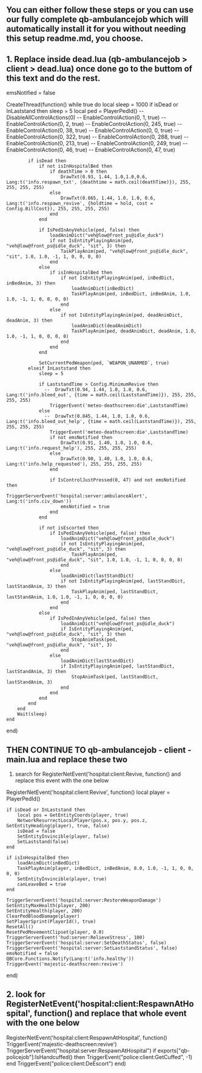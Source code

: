 ## You can either follow these steps or you can use our fully complete qb-ambulancejob which will automatically install it for you without needing this setup readme.md, you choose.



## 1. Replace inside dead.lua (qb-ambulancejob > client > dead.lua) once done go to the buttom of this text and do the rest.

emsNotified = false

CreateThread(function()
	while true do
        local sleep = 1000
		if isDead or InLaststand then
            sleep = 5
            local ped = PlayerPedId()
            -- DisableAllControlActions(0)
            -- EnableControlAction(0, 1, true)
			-- EnableControlAction(0, 2, true)
			-- EnableControlAction(0, 245, true)
            -- EnableControlAction(0, 38, true)
            -- EnableControlAction(0, 0, true)
            -- EnableControlAction(0, 322, true)
            -- EnableControlAction(0, 288, true)
            -- EnableControlAction(0, 213, true)
            -- EnableControlAction(0, 249, true)
            -- EnableControlAction(0, 46, true)
            -- EnableControlAction(0, 47, true)

            if isDead then
                if not isInHospitalBed then
                    if deathTime > 0 then
                        DrawTxt(0.93, 1.44, 1.0,1.0,0.6, Lang:t('info.respawn_txt', {deathtime = math.ceil(deathTime)}), 255, 255, 255, 255)
                    else
                        DrawTxt(0.865, 1.44, 1.0, 1.0, 0.6, Lang:t('info.respawn_revive', {holdtime = hold, cost = Config.BillCost}), 255, 255, 255, 255)
                    end
                end

                if IsPedInAnyVehicle(ped, false) then
                    loadAnimDict("veh@low@front_ps@idle_duck")
                    if not IsEntityPlayingAnim(ped, "veh@low@front_ps@idle_duck", "sit", 3) then
                        TaskPlayAnim(ped, "veh@low@front_ps@idle_duck", "sit", 1.0, 1.0, -1, 1, 0, 0, 0, 0)
                    end
                else
                    if isInHospitalBed then
                        if not IsEntityPlayingAnim(ped, inBedDict, inBedAnim, 3) then
                            loadAnimDict(inBedDict)
                            TaskPlayAnim(ped, inBedDict, inBedAnim, 1.0, 1.0, -1, 1, 0, 0, 0, 0)
                        end
                    else
                        if not IsEntityPlayingAnim(ped, deadAnimDict, deadAnim, 3) then
                            loadAnimDict(deadAnimDict)
                            TaskPlayAnim(ped, deadAnimDict, deadAnim, 1.0, 1.0, -1, 1, 0, 0, 0, 0)
                        end
                    end
                end

                SetCurrentPedWeapon(ped, `WEAPON_UNARMED`, true)
            elseif InLaststand then
                sleep = 5

                if LaststandTime > Config.MinimumRevive then
                  --  DrawTxt(0.94, 1.44, 1.0, 1.0, 0.6, Lang:t('info.bleed_out', {time = math.ceil(LaststandTime)}), 255, 255, 255, 255)
                    TriggerEvent('meteo-deathscreen:die',LaststandTime)
                else
                  --  DrawTxt(0.845, 1.44, 1.0, 1.0, 0.6, Lang:t('info.bleed_out_help', {time = math.ceil(LaststandTime)}), 255, 255, 255, 255)
                    TriggerEvent('meteo-deathscreen:die',LaststandTime)
                    if not emsNotified then
                        DrawTxt(0.91, 1.40, 1.0, 1.0, 0.6, Lang:t('info.request_help'), 255, 255, 255, 255)
                    else
                        DrawTxt(0.90, 1.40, 1.0, 1.0, 0.6, Lang:t('info.help_requested'), 255, 255, 255, 255)
                    end

                    if IsControlJustPressed(0, 47) and not emsNotified then
                        TriggerServerEvent('hospital:server:ambulanceAlert', Lang:t('info.civ_down'))
                        emsNotified = true
                    end
                end

                if not isEscorted then
                    if IsPedInAnyVehicle(ped, false) then
                        loadAnimDict("veh@low@front_ps@idle_duck")
                        if not IsEntityPlayingAnim(ped, "veh@low@front_ps@idle_duck", "sit", 3) then
                            TaskPlayAnim(ped, "veh@low@front_ps@idle_duck", "sit", 1.0, 1.0, -1, 1, 0, 0, 0, 0)
                        end
                    else
                        loadAnimDict(lastStandDict)
                        if not IsEntityPlayingAnim(ped, lastStandDict, lastStandAnim, 3) then
                            TaskPlayAnim(ped, lastStandDict, lastStandAnim, 1.0, 1.0, -1, 1, 0, 0, 0, 0)
                        end
                    end
                else
                    if IsPedInAnyVehicle(ped, false) then
                        loadAnimDict("veh@low@front_ps@idle_duck")
                        if IsEntityPlayingAnim(ped, "veh@low@front_ps@idle_duck", "sit", 3) then
                            StopAnimTask(ped, "veh@low@front_ps@idle_duck", "sit", 3)
                        end
                    else
                        loadAnimDict(lastStandDict)
                        if IsEntityPlayingAnim(ped, lastStandDict, lastStandAnim, 3) then
                            StopAnimTask(ped, lastStandDict, lastStandAnim, 3)
                        end
                    end
                end
            end
		end
        Wait(sleep)
	end
end)


## THEN CONTINUE TO qb-ambulancejob - client - main.lua and replace these two

1. search for RegisterNetEvent('hospital:client:Revive, function() and replace this event with the one below

RegisterNetEvent('hospital:client:Revive', function()
    local player = PlayerPedId()

    if isDead or InLaststand then
        local pos = GetEntityCoords(player, true)
        NetworkResurrectLocalPlayer(pos.x, pos.y, pos.z, GetEntityHeading(player), true, false)
        isDead = false
        SetEntityInvincible(player, false)
        SetLaststand(false)
    end

    if isInHospitalBed then
        loadAnimDict(inBedDict)
        TaskPlayAnim(player, inBedDict, inBedAnim, 8.0, 1.0, -1, 1, 0, 0, 0, 0)
        SetEntityInvincible(player, true)
        canLeaveBed = true
    end

    TriggerServerEvent('hospital:server:RestoreWeaponDamage')
    SetEntityMaxHealth(player, 200)
    SetEntityHealth(player, 200)
    ClearPedBloodDamage(player)
    SetPlayerSprint(PlayerId(), true)
    ResetAll()
    ResetPedMovementClipset(player, 0.0)
    TriggerServerEvent('hud:server:RelieveStress', 100)
    TriggerServerEvent('hospital:server:SetDeathStatus', false)
    TriggerServerEvent('hospital:server:SetLaststandStatus', false)
    emsNotified = false
    QBCore.Functions.Notify(Lang:t('info.healthy'))
    TriggerEvent('majestic-deathscreen:revive')
end)


## 2. look for RegisterNetEvent('hospital:client:RespawnAtHospital', function() and replace that whole event with the one below

RegisterNetEvent('hospital:client:RespawnAtHospital', function()
    TriggerEvent('majestic-deathscreen:revive')
    TriggerServerEvent("hospital:server:RespawnAtHospital")
    if exports["qb-policejob"]:IsHandcuffed() then
        TriggerEvent("police:client:GetCuffed", -1)
    end
    TriggerEvent("police:client:DeEscort")
end)

